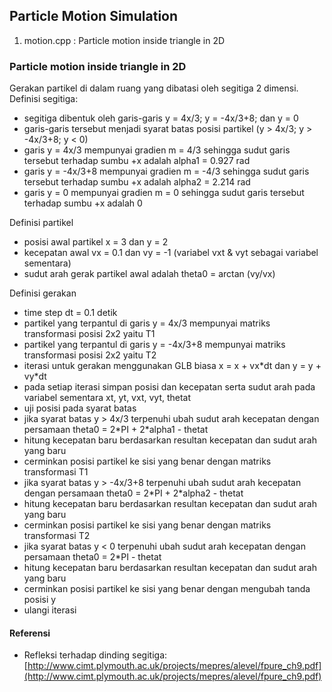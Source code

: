 ## Particle Motion Simulation

1. motion.cpp : Particle motion inside triangle in 2D


### Particle motion inside triangle in 2D

Gerakan partikel di dalam ruang yang dibatasi oleh segitiga 2 dimensi.
Definisi segitiga:

* segitiga dibentuk oleh garis-garis y = 4x/3; y = -4x/3+8; dan y = 0
* garis-garis tersebut menjadi syarat batas posisi partikel (y > 4x/3; y > -4x/3+8; y < 0)
* garis y = 4x/3 mempunyai gradien m = 4/3 sehingga sudut garis tersebut terhadap sumbu +x adalah alpha1 = 0.927 rad
* garis y = -4x/3+8 mempunyai  gradien m = -4/3 sehingga sudut garis tersebut terhadap sumbu +x adalah alpha2 = 2.214 rad
* garis y = 0 mempunyai gradien m = 0 sehingga sudut garis tersebut terhadap sumbu +x adalah 0

Definisi partikel

* posisi awal partikel x = 3 dan y = 2
* kecepatan awal vx = 0.1 dan vy = -1 (variabel vxt & vyt sebagai variabel sementara)
* sudut arah gerak partikel awal adalah theta0 = arctan (vy/vx)

Definisi gerakan
* time step dt = 0.1 detik
* partikel yang terpantul di garis y = 4x/3 mempunyai matriks transformasi posisi 2x2 yaitu T1
* partikel yang terpantul di garis y = -4x/3+8 mempunyai matriks transformasi posisi 2x2 yaitu T2
* iterasi untuk gerakan menggunakan GLB biasa x = x + vx\*dt dan y = y + vy\*dt
* pada setiap iterasi simpan posisi dan kecepatan serta sudut arah pada variabel sementara xt, yt, vxt, vyt, thetat
* uji posisi pada syarat batas
* jika syarat batas y > 4x/3 terpenuhi ubah sudut arah kecepatan dengan persamaan theta0 = 2\*PI + 2\*alpha1 - thetat
* hitung kecepatan baru berdasarkan resultan kecepatan dan sudut arah yang baru
* cerminkan posisi partikel ke sisi yang benar dengan matriks transformasi T1
* jika syarat batas y > -4x/3+8 terpenuhi ubah sudut arah kecepatan dengan persamaan theta0 = 2\*PI + 2\*alpha2 - thetat
* hitung kecepatan baru berdasarkan resultan kecepatan dan sudut arah yang baru
* cerminkan posisi partikel ke sisi yang benar dengan matriks transformasi T2
* jika syarat batas y < 0 terpenuhi ubah sudut arah kecepatan dengan persamaan theta0 = 2\*PI - thetat
* hitung kecepatan baru berdasarkan resultan kecepatan dan sudut arah yang baru
* cerminkan posisi partikel ke sisi yang benar dengan mengubah tanda posisi y
* ulangi iterasi

#### Referensi

* Refleksi terhadap dinding segitiga: [http://www.cimt.plymouth.ac.uk/projects/mepres/alevel/fpure_ch9.pdf](http://www.cimt.plymouth.ac.uk/projects/mepres/alevel/fpure_ch9.pdf)
